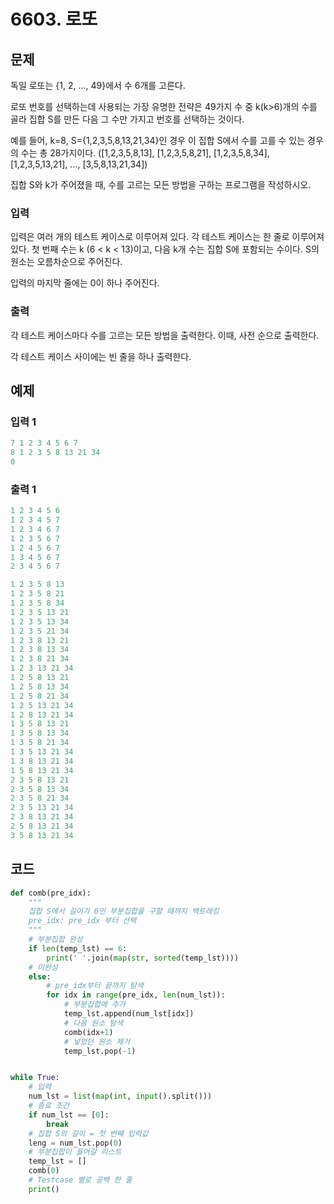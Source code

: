 #  6603. 로또

## 문제

독일 로또는 {1, 2, ..., 49}에서 수 6개를 고른다.

로또 번호를 선택하는데 사용되는 가장 유명한 전략은 49가지 수 중 k(k>6)개의 수를 골라 집합 S를 만든 다음 그 수만 가지고 번호를 선택하는 것이다.

예를 들어, k=8, S={1,2,3,5,8,13,21,34}인 경우 이 집합 S에서 수를 고를 수 있는 경우의 수는 총 28가지이다. ([1,2,3,5,8,13], [1,2,3,5,8,21], [1,2,3,5,8,34], [1,2,3,5,13,21], ..., [3,5,8,13,21,34])

집합 S와 k가 주어졌을 때, 수를 고르는 모든 방법을 구하는 프로그램을 작성하시오.



### 입력

입력은 여러 개의 테스트 케이스로 이루어져 있다. 각 테스트 케이스는 한 줄로 이루어져 있다. 첫 번째 수는 k (6 < k < 13)이고, 다음 k개 수는 집합 S에 포함되는 수이다. S의 원소는 오름차순으로 주어진다.

입력의 마지막 줄에는 0이 하나 주어진다. 

### 출력

각 테스트 케이스마다 수를 고르는 모든 방법을 출력한다. 이때, 사전 순으로 출력한다.

각 테스트 케이스 사이에는 빈 줄을 하나 출력한다.



## 예제

### 입력 1

```python
7 1 2 3 4 5 6 7
8 1 2 3 5 8 13 21 34
0
```

### 출력 1

```python
1 2 3 4 5 6
1 2 3 4 5 7
1 2 3 4 6 7
1 2 3 5 6 7
1 2 4 5 6 7
1 3 4 5 6 7
2 3 4 5 6 7

1 2 3 5 8 13
1 2 3 5 8 21
1 2 3 5 8 34
1 2 3 5 13 21
1 2 3 5 13 34
1 2 3 5 21 34
1 2 3 8 13 21
1 2 3 8 13 34
1 2 3 8 21 34
1 2 3 13 21 34
1 2 5 8 13 21
1 2 5 8 13 34
1 2 5 8 21 34
1 2 5 13 21 34
1 2 8 13 21 34
1 3 5 8 13 21
1 3 5 8 13 34
1 3 5 8 21 34
1 3 5 13 21 34
1 3 8 13 21 34
1 5 8 13 21 34
2 3 5 8 13 21
2 3 5 8 13 34
2 3 5 8 21 34
2 3 5 13 21 34
2 3 8 13 21 34
2 5 8 13 21 34
3 5 8 13 21 34
```





## 코드

```python
def comb(pre_idx):
    """
    집합 S에서 길이가 6인 부분집합을 구할 때까지 백트래킹
    pre_idx: pre_idx 부터 선택
    """
    # 부분집합 완성
    if len(temp_lst) == 6:
        print(' '.join(map(str, sorted(temp_lst))))
    # 미완성
    else:
        # pre_idx부터 끝까지 탐색
        for idx in range(pre_idx, len(num_lst)):
            # 부분집합에 추가
            temp_lst.append(num_lst[idx])
            # 다음 원소 탐색
            comb(idx+1)
            # 넣었던 원소 제거
            temp_lst.pop(-1)


while True:
    # 입력
    num_lst = list(map(int, input().split()))
    # 종료 조건
    if num_lst == [0]:
        break
    # 집합 S의 길이 = 첫 번째 입력값
    leng = num_lst.pop(0)
    # 부분집합이 들어갈 리스트
    temp_lst = []
    comb(0)
    # Testcase 별로 공백 한 줄
    print()
```
